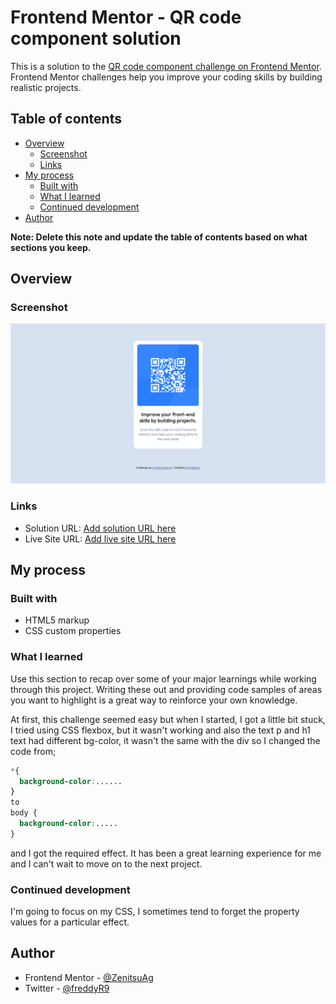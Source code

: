 # Frontend Mentor - QR code component solution

This is a solution to the [QR code component challenge on Frontend Mentor](https://www.frontendmentor.io/challenges/qr-code-component-iux_sIO_H). Frontend Mentor challenges help you improve your coding skills by building realistic projects. 

## Table of contents

- [Overview](#overview)
  - [Screenshot](#screenshot)
  - [Links](#links)
- [My process](#my-process)
  - [Built with](#built-with)
  - [What I learned](#what-i-learned)
  - [Continued development](#continued-development)
- [Author](#author)

**Note: Delete this note and update the table of contents based on what sections you keep.**

## Overview

### Screenshot

![](images/screenshot.png)

### Links

- Solution URL: [Add solution URL here](https://your-solution-url.com)
- Live Site URL: [Add live site URL here](https://your-live-site-url.com)

## My process

### Built with

- HTML5 markup
- CSS custom properties

### What I learned

Use this section to recap over some of your major learnings while working through this project. Writing these out and providing code samples of areas you want to highlight is a great way to reinforce your own knowledge.

At first, this challenge seemed easy but when I started, I got a little bit stuck, I tried using CSS flexbox, but it wasn't working and also the text p and h1 text had different bg-color, it wasn't the same with the div so I changed the code from;

```css
*{
  background-color:......
}
to
body {
  background-color:.....
}
```
and I got the required effect.
It has been a great learning experience for me and I can't wait to move on to the next project.



### Continued development

I'm going to focus on my CSS, I sometimes tend to forget the property values for a particular effect.


## Author

- Frontend Mentor - [@ZenitsuAg](https://www.frontendmentor.io/profile/ZenitsuAg)
- Twitter - [@freddyR9](https://www.twitter.com/freddyR9)

